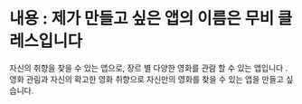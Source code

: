 # 내용 : 제가 만들고 싶은 앱의 이름은 무비 클레스입니다
자신의 취향을 찾을 수 있는 앱으로,
장르 별 다양한 영화를 관람 할 수 있는 앱입니다 .
영화 관림과 자신의 확고한 영화 취향으로 자신만의 영화를 찾을 수 있는 앱을 만들고 싶습니다.
